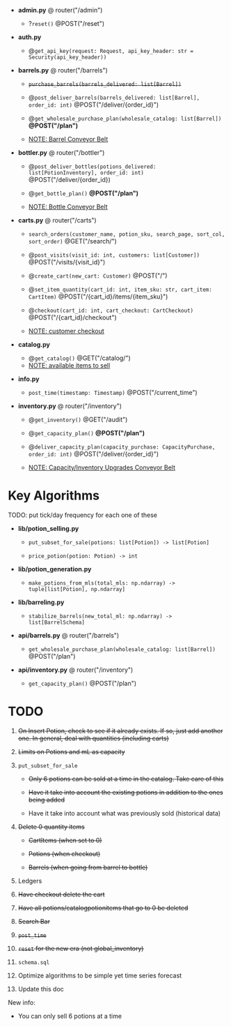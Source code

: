 - **admin.py** @ router("/admin")
  
  - ?`reset()` @POST("/reset")

- **auth.py**
  
  - @`get_api_key(request: Request, api_key_header: str = Security(api_key_header))`

- **barrels.py** @ router("/barrels")
  
  - ~~`purchase_barrels(barrels_delivered: list[Barrel])`~~
  
  - @`post_deliver_barrels(barrels_delivered: list[Barrel], order_id: int)` @POST("/deliver/{order_id}")
  
  - @`get_wholesale_purchase_plan(wholesale_catalog: list[Barrel])` **@POST("/plan")**
  
  - <u>NOTE: Barrel Conveyor Belt</u>

- **bottler.py** @ router("/bottler")
  
  - @`post_deliver_bottles(potions_delivered: list[PotionInventory], order_id: int)` @POST("/deliver/{order_id})
  
  - @`get_bottle_plan()` **@POST("/plan")**
  
  - <u>NOTE: Bottle Conveyor Belt</u>

- **carts.py** @ router("/carts")
  
  - `search_orders(customer_name, potion_sku, search_page, sort_col, sort_order)` @GET("/search/")
  
  - @`post_visits(visit_id: int, customers: list[Customer])` @POST("/visits/{visit_id}")
  
  - @`create_cart(new_cart: Customer)` @POST("/")
  
  - @`set_item_quantity(cart_id: int, item_sku: str, cart_item: CartItem)` @POST("/{cart_id}/items/{item_sku}")
  
  - @`checkout(cart_id: int, cart_checkout: CartCheckout)` @POST("/{cart_id}/checkout")
  
  - <u>NOTE: customer checkout</u>

- **catalog.py**
  
  - @`get_catalog()` @GET("/catalog/")
  - <u>NOTE: available items to sell</u>

- **info.py**
  
  - `post_time(timestamp: Timestamp)` @POST("/current_time")

- **inventory.py** @ router("/inventory")
  
  - @`get_inventory()` @GET("/audit")
  
  - @`get_capacity_plan()` **@POST("/plan")**
  
  - @`deliver_capacity_plan(capacity_purchase: CapacityPurchase, order_id: int)` @POST("/deliver/{order_id}")
  
  - <u>NOTE: Capacity/Inventory Upgrades Conveyor Belt</u>

# Key Algorithms

TODO: put tick/day frequency for each one of these

- **lib/potion_selling.py**
  
  - `put_subset_for_sale(potions: list[Potion]) -> list[Potion]`
  
  - `price_potion(potion: Potion) -> int`

- **lib/potion_generation.py**
  
  - `make_potions_from_mls(total_mls: np.ndarray) -> tuple[list[Potion], np.ndarray]`

- **lib/barreling.py**
  
  - `stabilize_barrels(new_total_ml: np.ndarray) -> list[BarrelSchema]`

- **api/barrels.py** @ router("/barrels")
  
  - `get_wholesale_purchase_plan(wholesale_catalog: list[Barrel])` @POST("/plan")

- **api/inventory.py** @ router("/inventory")
  
  - `get_capacity_plan()` @POST("/plan")



# TODO

1. ~~On Insert Potion, check to see if it already exists. If so, just add another one. In general, deal with quantities (including carts)~~

2. ~~Limits on Potions and mL as capacity~~

3. `put_subset_for_sale`
   
   - ~~Only 6 potions can be sold at a time in the catalog. Take care of this~~
   
   - ~~Have it take into account the existing potions in addition to the ones being added~~
   
   - Have it take into account what was previously sold (historical data)

4. ~~Delete 0 quantity items~~
   
   - ~~CartItems (when set to 0)~~
   
   - ~~Potions (when checkout)~~
   
   - ~~Barrels (when going from barrel to bottle)~~

5. Ledgers

6. ~~Have checkout delete the cart~~

7. ~~Have all potions/catalogpotionitems that go to 0 be deleted~~

8. ~~Search Bar~~

9. ~~`post_time`~~

10. ~~`reset` for the new era (not global_inventory)~~

11. `schema.sql`

12. Optimize algorithms to be simple yet time series forecast

13. Update this doc



New info:

- You can only sell 6 potions at a time

